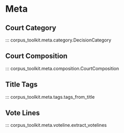 # Meta

## Court Category

::: corpus_toolkit.meta.category.DecisionCategory

## Court Composition

::: corpus_toolkit.meta.composition.CourtComposition

## Title Tags

::: corpus_toolkit.meta.tags.tags_from_title

## Vote Lines

::: corpus_toolkit.meta.voteline.extract_votelines
